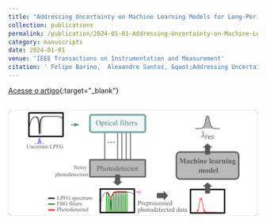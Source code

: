 ```yaml
---
title: "Addressing Uncertainty on Machine Learning Models for Long-Period Fiber Grating Signal Conditioning Using Monte Carlo Method"
collection: publications
permalink: /publication/2024-01-01-Addressing-Uncertainty-on-Machine-Learning-Models-for-Long-Period-Fiber-Grating-Signal-Conditioning-Using-Monte-Carlo-Method
category: manuscripts
date: 2024-01-01
venue: 'IEEE Transactions on Instrumentation and Measurement'
citation: ' Felipe Barino,  Alexandre Santos, &quot;Addressing Uncertainty on Machine Learning Models for Long-Period Fiber Grating Signal Conditioning Using Monte Carlo Method.&quot; IEEE Transactions on Instrumentation and Measurement, 2024.'
---
```

[Acesse o artigo](https://doi.org/10.1109/TIM.2024.3350133){:target="_blank"}


 <br/><img src='/images/abstract_uncertainty.png'>